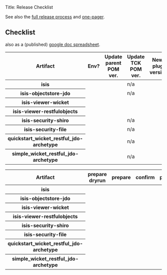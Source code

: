 Title: Release Checklist

See also the [full release process](release-process.html) and [one-pager](release-process-one-pager.html).

## Checklist

also as a (published) <a href="https://docs.google.com/a/haywood-associates.co.uk/spreadsheet/pub?key=0Ahw-_f4BrwqAdGpJNzY4T1I1dmRFcTJtcTdmcjVVLXc&single=true&gid=2&output=html">google doc spreadsheet</a>.

<table class="table table-bordered table-striped table-condensed table-hover">
    <thead>
        <tr>
            <th>Artifact</th>
            <th>Env?</th>
            <th>Update parent POM ver.</th>
            <th>Update TCK POM ver.</th>
            <th>Newer plugin versions</th>
            <th>Newer deps</th>
            <th>Formatting</th>
            <th>License headers (RAT)</th>
            <th>License check</th>
            <th>Recreate archetype</th>
            <th>Commit changes</th>
        </tr>
    </thead>
    <tbody>
        <tr>
            <th>isis</th>
            <td>&nbsp;</td>
            <td>&nbsp;</td>
            <td>n/a</td>
            <td>&nbsp;</td>
            <td>&nbsp;</td>
            <td>&nbsp;</td>
            <td>&nbsp;</td>
            <td>&nbsp;</td>
            <td>n/a</td>
            <td>&nbsp;</td>
        </tr>
        <tr>
            <th>isis-objectstore-jdo</th>
            <td>&nbsp;</td>
            <td>&nbsp;</td>
            <td>n/a</td>
            <td>&nbsp;</td>
            <td>&nbsp;</td>
            <td>&nbsp;</td>
            <td>&nbsp;</td>
            <td>&nbsp;</td>
            <td>n/a</td>
            <td>&nbsp;</td>
        </tr>
        <tr>
            <th>isis-viewer-wicket</th>
            <td>&nbsp;</td>
            <td>&nbsp;</td>
            <td>&nbsp;</td>
            <td>&nbsp;</td>
            <td>&nbsp;</td>
            <td>&nbsp;</td>
            <td>&nbsp;</td>
            <td>&nbsp;</td>
            <td>n/a</td>
            <td>&nbsp;</td>
        </tr>
        <tr>
            <th>isis-viewer-restfulobjects</th>
            <td>&nbsp;</td>
            <td>&nbsp;</td>
            <td>&nbsp;</td>
            <td>&nbsp;</td>
            <td>&nbsp;</td>
            <td>&nbsp;</td>
            <td>&nbsp;</td>
            <td>&nbsp;</td>
            <td>n/a</td>
            <td>&nbsp;</td>
        </tr>
        <tr>
            <th>isis-security-shiro</th>
            <td>&nbsp;</td>
            <td>&nbsp;</td>
            <td>n/a</td>
            <td>&nbsp;</td>
            <td>&nbsp;</td>
            <td>&nbsp;</td>
            <td>&nbsp;</td>
            <td>&nbsp;</td>
            <td>n/a</td>
            <td>&nbsp;</td>
        </tr>
        <tr>
            <th>isis-security-file</th>
            <td>&nbsp;</td>
            <td>&nbsp;</td>
            <td>n/a</td>
            <td>&nbsp;</td>
            <td>&nbsp;</td>
            <td>&nbsp;</td>
            <td>&nbsp;</td>
            <td>&nbsp;</td>
            <td>n/a</td>
            <td>&nbsp;</td>
        </tr>
        <tr>
            <th>quickstart_wicket_restful_jdo-archetype</th>
            <td>&nbsp;</td>
            <td>&nbsp;</td>
            <td>n/a</td>
            <td>&nbsp;</td>
            <td>&nbsp;</td>
            <td>&nbsp;</td>
            <td>&nbsp;</td>
            <td>&nbsp;</td>
            <td>&nbsp;</td>
            <td>&nbsp;</td>
        </tr>
        <tr>
            <th>simple_wicket_restful_jdo-archetype</th>
            <td>&nbsp;</td>
            <td>&nbsp;</td>
            <td>n/a</td>
            <td>&nbsp;</td>
            <td>&nbsp;</td>
            <td>&nbsp;</td>
            <td>&nbsp;</td>
            <td>&nbsp;</td>
            <td>&nbsp;</td>
            <td>&nbsp;</td>
        </tr>
    </tbody>
</table>

<table class="table table-bordered table-striped table-condensed table-hover">
    <thead>
        <tr>
            <th>Artifact</th>
            <th>prepare dryrun</th>
            <th>prepare</th>
            <th>confirm</th>
            <th>perform</th>
            <th>stage (nexus)</th>
            <th>git push</th>
        </tr>
    </thead>
    <tbody>
        <tr>
            <th>isis</th>
            <td>&nbsp;</td>
            <td>&nbsp;</td>
            <td>&nbsp;</td>
            <td>&nbsp;</td>
            <td>&nbsp;</td>
            <td>&nbsp;</td>
        </tr>
        <tr>
            <th>isis-objectstore-jdo</th>
            <td>&nbsp;</td>
            <td>&nbsp;</td>
            <td>&nbsp;</td>
            <td>&nbsp;</td>
            <td>&nbsp;</td>
            <td>&nbsp;</td>
        </tr>
        <tr>
            <th>isis-viewer-wicket</th>
            <td>&nbsp;</td>
            <td>&nbsp;</td>
            <td>&nbsp;</td>
            <td>&nbsp;</td>
            <td>&nbsp;</td>
            <td>&nbsp;</td>
        </tr>
        <tr>
            <th>isis-viewer-restfulobjects</th>
            <td>&nbsp;</td>
            <td>&nbsp;</td>
            <td>&nbsp;</td>
            <td>&nbsp;</td>
            <td>&nbsp;</td>
            <td>&nbsp;</td>
        </tr>
        <tr>
            <th>isis-security-shiro</th>
            <td>&nbsp;</td>
            <td>&nbsp;</td>
            <td>&nbsp;</td>
            <td>&nbsp;</td>
            <td>&nbsp;</td>
            <td>&nbsp;</td>
        </tr>
        <tr>
            <th>isis-security-file</th>
            <td>&nbsp;</td>
            <td>&nbsp;</td>
            <td>&nbsp;</td>
            <td>&nbsp;</td>
            <td>&nbsp;</td>
            <td>&nbsp;</td>
        </tr>
        <tr>
            <th>quickstart_wicket_restful_jdo-archetype</th>
            <td>&nbsp;</td>
            <td>&nbsp;</td>
            <td>&nbsp;</td>
            <td>&nbsp;</td>
            <td>&nbsp;</td>
            <td>&nbsp;</td>
        </tr>
        <tr>
            <th>simple_wicket_restful_jdo-archetype</th>
            <td>&nbsp;</td>
            <td>&nbsp;</td>
            <td>&nbsp;</td>
            <td>&nbsp;</td>
            <td>&nbsp;</td>
            <td>&nbsp;</td>
        </tr>
    </tbody>
</table>


